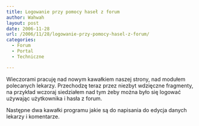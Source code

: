 ```yaml
---
title: Logowanie przy pomocy haseł z forum
author: Wahwah
layout: post
date: 2006-11-28
url: /2006/11/28/logowanie-przy-pomocy-hasel-z-forum/
categories:
  - Forum
  - Portal
  - Techniczne

---
```

Wieczorami pracuję nad nowym kawałkiem naszej strony, nad modułem polecanych lekarzy. Przechodzę teraz przez niezbyt wdzięczne fragmenty, na przykład wczoraj siedziałem nad tym żeby można było się logować używając użytkownika i hasła z forum.

Następne dwa kawałki programu jakie są do napisania do edycja danych lekarzy i komentarze.